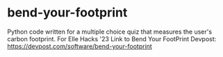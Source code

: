# bend-your-footprint
Python code written for a multiple choice quiz that measures the user's carbon footprint.
For Elle Hacks '23
Link to Bend Your FootPrint Devpost: https://devpost.com/software/bend-your-footprint
